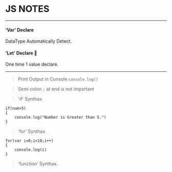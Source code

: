 # JS NOTES

___

#### 'Var' Declare

DataType Automatically Detect.

#### 'Let' Declare :rocket:

One time 1 value declare.

---

>Print Output in Console
`console.log()` 

>Semi colon `;` at end is not important
 
>'if' Synthax.

```
if(num>5)
{
    console.log("Number is Greater than 5.")
}
```

>'for' Synthax.

```
for(var i=0;i<10;i++)
{
    console.log(i)
}
```

>'function' Synthax.

